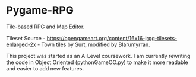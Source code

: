 # Pygame-RPG
Tile-based RPG and Map Editor.

Tileset Source - https://opengameart.org/content/16x16-jrpg-tilesets-enlarged-2x - Town tiles by Surt, modified by Blarumyrran.

This project was started as an A-Level coursework. I am currently rewriting the code in Object Oriented (pythonGameOO.py) to make it more readable and easier to add new features.
